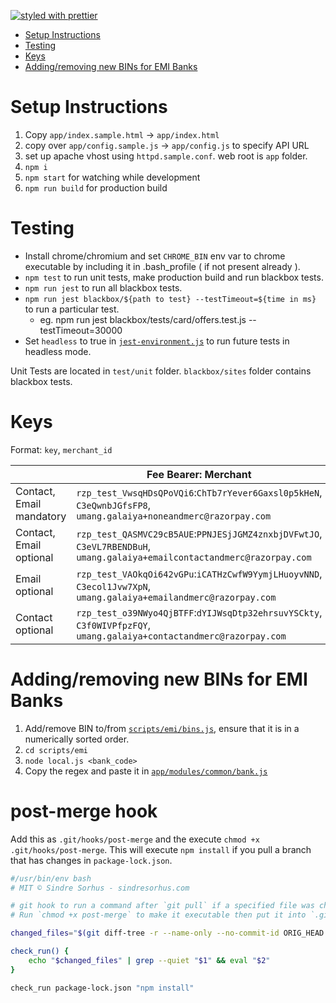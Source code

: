[![styled with prettier](https://img.shields.io/badge/styled_with-prettier-ff69b4.svg)](https://github.com/prettier/prettier)

- [Setup Instructions](#setup-instructions)
- [Testing](#testing)
- [Keys](#keys)
- [Adding/removing new BINs for EMI Banks](#adding/removing-new-bins-for-emi-banks)

# Setup Instructions

1. Copy `app/index.sample.html` -> `app/index.html`
1. copy over `app/config.sample.js` -> `app/config.js` to specify API URL
1. set up apache vhost using `httpd.sample.conf`. web root is `app` folder.
1. `npm i`
1. `npm start` for watching while development
1. `npm run build` for production build

# Testing

- Install chrome/chromium and set `CHROME_BIN` env var to chrome executable by including it in .bash_profile ( if not present already ).
- `npm test` to run unit tests, make production build and run blackbox tests.
- `npm run jest` to run all blackbox tests.
- `npm run jest blackbox/${path to test} --testTimeout=${time in ms}` to run a particular test.
  - eg. npm run jest blackbox/tests/card/offers.test.js --testTimeout=30000
- Set `headless` to true in [`jest-environment.js`](blackbox/jest-environment.js) to run future tests in headless mode.

Unit Tests are located in `test/unit` folder. `blackbox/sites` folder contains blackbox tests.

# Keys

Format: `key`, `merchant_id`

|                          | Fee Bearer: Merchant                                                                                                     | Fee Bearer: Customer                                                                                                     |
| ------------------------ | ------------------------------------------------------------------------------------------------------------------------ | ------------------------------------------------------------------------------------------------------------------------ |
| Contact, Email mandatory | `rzp_test_VwsqHDsQPoVQi6`:`ChTb7rYever6Gaxsl0p5kHeN`, `C3eQwnbJGfsFP8`, `umang.galaiya+noneandmerc@razorpay.com`         | `rzp_test_BlUXikp98tvz4X`:`2gMzaeeKghLaSAs14H88XDoE`, `C3eojP6wt8Eg6t`, `umang.galaiya+noneandcust@razorpay.com`         |
| Contact, Email optional  | `rzp_test_QASMVC29cB5AUE`:`PPNJESjJGMZ4znxbjDVFwtJO`, `C3eVL7RBENDBuH`, `umang.galaiya+emailcontactandmerc@razorpay.com` | `rzp_test_HgCXAu6Ope0ezo`:`9ltnZhFUbb5fY8YRQzWofFXO`, `C3erKWTHygzR3Q`, `umang.galaiya+emailcontactandcust@razorpay.com` |
| Email optional           | `rzp_test_VAOkqOi642vGPu`:`iCATHzCwfW9YymjLHuoyvNND`, `C3ecol1Jvw7XpN`, `umang.galaiya+emailandmerc@razorpay.com`        | `rzp_test_rwcT7PeB3oKbmZ`:`KnyaaoZnQ1QtMwPLohpqYU3m`, `C3eyAbbHaNI4r8`, `umang.galaiya+emailandcust@razorpay.com`        |
| Contact optional         | `rzp_test_o39NWyo4QjBTFF`:`dYIJWsqDtp32ehrsuvYSCkty`, `C3f0WIVPfpzFQY`, `umang.galaiya+contactandmerc@razorpay.com`      | `rzp_test_w8HHg0qnClyj31`:`xtKzDTnkBpUXQVucKBHNhjAJ`, `C3f2I0QjbSUDjU`, `umang.galaiya+contactandcust@razorpay.com`      |

# Adding/removing new BINs for EMI Banks

1. Add/remove BIN to/from [`scripts/emi/bins.js`](scripts/emi/bins.js), ensure that it is in a numerically sorted order.
2. `cd scripts/emi`
3. `node local.js <bank_code>`
4. Copy the regex and paste it in [`app/modules/common/bank.js`](app/modules/common/bank.js)

# post-merge hook

Add this as `.git/hooks/post-merge` and the execute `chmod +x .git/hooks/post-merge`. This will execute `npm install` if you pull a branch that has changes in `package-lock.json`.

```sh
#/usr/bin/env bash
# MIT © Sindre Sorhus - sindresorhus.com

# git hook to run a command after `git pull` if a specified file was changed
# Run `chmod +x post-merge` to make it executable then put it into `.git/hooks/`.

changed_files="$(git diff-tree -r --name-only --no-commit-id ORIG_HEAD HEAD)"

check_run() {
	echo "$changed_files" | grep --quiet "$1" && eval "$2"
}

check_run package-lock.json "npm install"
```
